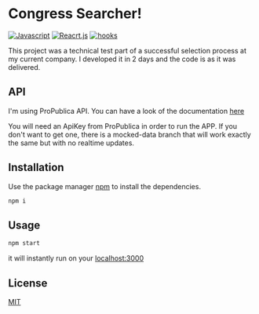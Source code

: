 # Congress Searcher!
[![Javascript](http://img.shields.io/badge/Javascript-yellow.svg)]() [![Reacrt.js](http://img.shields.io/badge/React.js-blue.svg)]() [![hooks](http://img.shields.io/badge/hooks-purple.svg)]()

This project was a technical test part of a successful selection process at my current company.
I developed it in 2 days and the code is as it was delivered.


## API
I'm using ProPublica API. You can have a look of the documentation [here](https://projects.propublica.org/api-docs/congress-api/)

You will need an ApiKey from ProPublica in order to run the APP. If you don't want to get one, there is a mocked-data branch that will work exactly the same but with no realtime updates. 

## Installation

Use the package manager [npm](https://www.npmjs.com/package/npm) to install the dependencies.

```bash
npm i 
```

## Usage

```bash
npm start 
```
it will instantly run on your [localhost:3000](http://localhost:3000/)

## License
[MIT](https://choosealicense.com/licenses/mit/)
